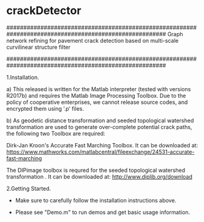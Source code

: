 # crackDetector

####################################################################################################### 
Graph network refining for pavement crack detection based on multi-scale curvilinear structure filter

#######################################################################################################


1.Installation.

  a) This released is written for the Matlab interpreter (tested with versions R2017b) and requires the Matlab Image Processing Toolbox.
     Due to the policy of cooperative enterprises, we cannot release source codes, and encrypted them using ’.p’ files.
   
   
  b) As geodetic distance transformation and seeded topological watershed transformation are used to generate over-complete potential     crack paths, the following two Toolbox are required:
   
   Dirk-Jan Kroon's  Accurate Fast Marching Toolbox. It can be downloaded at:
        https://www.mathworks.com/matlabcentral/fileexchange/24531-accurate-fast-marching
       
   The DIPimage toolbox is requred for the seeded topological watershed transformation . It can be downloaded at:
        http://www.diplib.org/download
       
       
2.Getting Started.

   * Make sure to carefully follow the installation instructions above.
   
   * Please see "Demo.m" to run demos and get basic usage information.  
       
   
 
